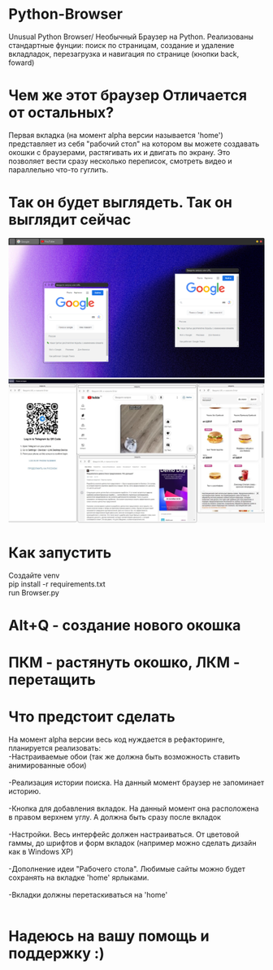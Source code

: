 # Python-Browser
Unusual Python Browser/ Необычный Браузер на Python. Реализованы стандартные фунции: поиск по страницам,
создание и удаление вкладладок, перезагрузка и навигация по странице (кнопки back, foward)
# Чем же этот браузер Отличается от остальных?
Первая вкладка (на момент alpha версии называется 'home') представляет из себя "рабочий стол" 
на котором вы можете создавать окошки с браузерами, растягивать их и двигать по экрану.
Это позволяет вести сразу несколько переписок, смотреть видео и параллельно что-то гуглить.
# Так он будет выглядеть. Так он выглядит сейчас
![Image alt](https://github.com/3whalesProg/Python-Browser/blob/main/soon.png)
![Image alt](https://github.com/3whalesProg/Python-Browser/blob/main/screen.jpg)
# Как запустить
Создайте venv </br>
pip install -r requirements.txt </br>
run Browser.py
# Alt+Q - создание нового окошка
# ПКМ - растянуть окошко, ЛКМ - перетащить
# Что предстоит сделать
На момент alpha версии весь код нуждается в рефакторинге, планируется реализовать: </br>
-Настраиваемые обои (так же должна быть возможность ставить анимированные обои) </br></br>
-Реализация истории поиска. На данный момент браузер не запоминает историю. </br></br>
-Кнопка для добавления вкладок. На данный момент она расположена в правом верхнем углу. А должна быть сразу после вкладок</br></br>
-Настройки. Весь интерфейс должен настраиваться. От цветовой гаммы, до шрифтов и форм вкладок (например можно сделать дизайн как в Windows XP)</br></br>
-Дополнение идеи "Рабочего стола". Любимые сайты можно будет сохранять на вкладке 'home' ярлыками.</br> </br>
-Вкладки должны перетаскиваться на 'home'</br></br>
# Надеюсь на вашу помощь и поддержку :)
